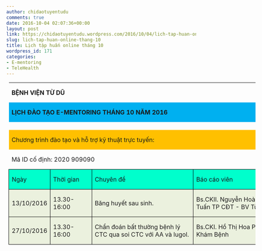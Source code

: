 ```yaml
---
author: chidaotuyentudu
comments: true
date: 2016-10-04 02:07:36+00:00
layout: post
link: https://chidaotuyentudu.wordpress.com/2016/10/04/lich-tap-huan-online-thang-10/
slug: lich-tap-huan-online-thang-10
title: Lịch tập huấn online tháng 10
wordpress_id: 171
categories:
- E-mentoring
- TeleHealth
---
```










<table style="width:491.5pt;margin-left:4.65pt;border-collapse:collapse;" border="0" width="655" cellpadding="0" cellspacing="0" class="MsoNormalTable" >
<tbody >
<tr style="height:15.75pt;" >

<td colspan="2" style="width:137.1pt;padding:0 5.4pt;height:15.75pt;" nowrap="nowrap" width="183" valign="bottom" >


**BỆNH VIỆN TỪ DŨ**



</td>

<td width="255" style="width:191.4pt;padding:0 5.4pt;height:15.75pt;" nowrap="nowrap" valign="bottom" >
</td>

<td width="217" style="width:163pt;padding:0 5.4pt;height:15.75pt;" nowrap="nowrap" valign="bottom" >
</td>
</tr>
<tr style="height:15.75pt;" >

<td colspan="4" style="width:491.5pt;background:#00B0F0;padding:0 5.4pt;height:15.75pt;" nowrap="nowrap" width="655" valign="bottom" >


**LỊCH ĐÀO TẠO E-MENTORING
THÁNG 10 NĂM 2016**



</td>
</tr>
<tr style="height:15.75pt;" >

<td width="86" style="width:64.8pt;padding:0 5.4pt;height:15.75pt;" nowrap="nowrap" valign="bottom" >
</td>

<td width="96" style="width:72.3pt;padding:0 5.4pt;height:15.75pt;" nowrap="nowrap" valign="bottom" >
</td>

<td width="255" style="width:191.4pt;padding:0 5.4pt;height:15.75pt;" nowrap="nowrap" valign="bottom" >
</td>

<td width="217" style="width:163pt;padding:0 5.4pt;height:15.75pt;" nowrap="nowrap" valign="bottom" >
</td>
</tr>
<tr style="height:15.75pt;" >

<td colspan="4" style="width:491.5pt;background:#FFC000;padding:0 5.4pt;height:15.75pt;" width="655" >


Chương trình đào tạo và hỗ trợ kỹ thuật
trực tuyến: 



</td>
</tr>
<tr style="height:15.75pt;" >

<td colspan="3" style="width:328.5pt;border:none;border-bottom:solid windowtext 1pt;padding:0 5.4pt;height:15.75pt;" width="438" >


Mã ID cố định: 2020 909090



</td>

<td width="217" style="width:163pt;border:none;border-bottom:solid windowtext 1pt;padding:0 5.4pt;height:15.75pt;" >


 



</td>
</tr>
<tr style="height:31.5pt;" >

<td width="86" style="width:64.8pt;border:solid windowtext 1pt;border-top:none;background:#00FFCC;padding:0 5.4pt;height:31.5pt;" >


Ngày



</td>

<td width="96" style="width:72.3pt;border-top:none;border-left:none;border-bottom:solid windowtext 1pt;border-right:solid windowtext 1pt;background:#00FFCC;padding:0 5.4pt;height:31.5pt;" >


Thời gian



</td>

<td width="255" style="width:191.4pt;border-top:none;border-left:none;border-bottom:solid windowtext 1pt;border-right:solid windowtext 1pt;background:#00FFCC;padding:0 5.4pt;height:31.5pt;" >


Chuyên đề



</td>

<td width="217" style="width:163pt;border-top:none;border-left:none;border-bottom:solid windowtext 1pt;border-right:solid windowtext 1pt;background:#00FFCC;padding:0 5.4pt;height:31.5pt;" >


Báo cáo viên



</td>
</tr>
<tr style="height:31.5pt;" >

<td width="86" style="width:64.8pt;border:solid windowtext 1pt;border-top:none;background:#EBF1DE;padding:0 5.4pt;height:31.5pt;" >


13/10/2016



</td>

<td width="96" style="width:72.3pt;border-top:none;border-left:none;border-bottom:solid windowtext 1pt;border-right:solid windowtext 1pt;background:#EBF1DE;padding:0 5.4pt;height:31.5pt;" >


13.30-16:00



</td>

<td width="255" style="width:191.4pt;border-top:none;border-left:none;border-bottom:solid windowtext 1pt;border-right:solid windowtext 1pt;background:#EBF1DE;padding:0 5.4pt;height:31.5pt;" >


Băng huyết sau sinh.



</td>

<td width="217" style="width:163pt;border-top:none;border-left:none;border-bottom:solid windowtext 1pt;border-right:solid windowtext 1pt;background:#EBF1DE;padding:0 5.4pt;height:31.5pt;" >


Bs.CKII. Nguyễn Hoàng Tuấn
TP CĐT - BV Từ Dũ



</td>
</tr>
<tr style="height:47.25pt;" >

<td width="86" style="width:64.8pt;border:solid windowtext 1pt;border-top:none;background:#EBF1DE;padding:0 5.4pt;height:47.25pt;" >


27/10/2016



</td>

<td width="96" style="width:72.3pt;border-top:none;border-left:none;border-bottom:solid windowtext 1pt;border-right:solid windowtext 1pt;background:#EBF1DE;padding:0 5.4pt;height:47.25pt;" >


13.30-16:00



</td>

<td width="255" style="width:191.4pt;border-top:none;border-left:none;border-bottom:solid windowtext 1pt;border-right:solid windowtext 1pt;background:#EBF1DE;padding:0 5.4pt;height:47.25pt;" >


Chẩn đoán bất thường bệnh lý CTC qua soi CTC với AA và lugol.



</td>

<td width="217" style="width:163pt;border-top:none;border-left:none;border-bottom:solid windowtext 1pt;border-right:solid windowtext 1pt;background:#EBF1DE;padding:0 5.4pt;height:47.25pt;" >


Bs.CKI. Hồ Thị Hoa
PTK. Khám Bệnh



</td>
</tr>
</tbody>
</table>










